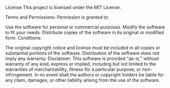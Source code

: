 License
This project is licensed under the MIT License.

Terms and Permissions:
Permission is granted to:

Use the software for personal or commercial purposes.
Modify the software to fit your needs.
Distribute copies of the software in its original or modified form.
Conditions:

The original copyright notice and license must be included in all copies or substantial portions of the software.
Distribution of the software does not imply any warranty.
Disclaimer:
This software is provided "as-is," without warranty of any kind, express or implied, including but not limited to the warranties of merchantability, fitness for a particular purpose, or non-infringement. In no event shall the authors or copyright holders be liable for any claim, damages, or other liability arising from the use of the software.

